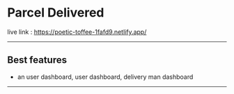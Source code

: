 # Parcel Delivered
live link : https://poetic-toffee-1fafd9.netlify.app/

___
 
## Best features
- an user dashboard, user dashboard, delivery man dashboard

___

